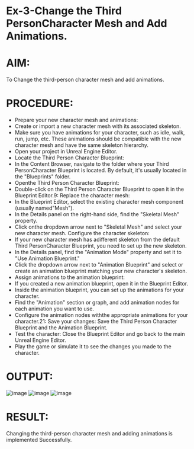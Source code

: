 # Ex-3-Change the Third PersonCharacter Mesh and Add Animations.

# AIM:
To Change the third-person character mesh and add animations.

# PROCEDURE:
* Prepare your new character mesh and animations:
* Create or import a new character mesh with its associated skeleton.
* Make sure you have animations for your character, such as idle, walk, run, jump, etc.
 These animations should be compatible with the new character mesh and have the same
 skeleton hierarchy.
* Open your project in Unreal Engine Editor.
* Locate the Third Person Character Blueprint:
* In the Content Browser, navigate to the folder where your Third PersonCharacter
 Blueprint is located. By default, it's usually located in the "Blueprints" folder.
* Openthe Third Person Character Blueprint:
* Double-click on the Third Person Character Blueprint to open it in the Blueprint Editor.9:
Replace the character mesh:
* In the Blueprint Editor, select the existing character mesh component (usually named"Mesh").
* In the Details panel on the right-hand side, find the "Skeletal Mesh" property.
* Click onthe dropdown arrow next to "Skeletal Mesh" and select your new character
 mesh. Configure the character skeleton:
* If your new character mesh has adifferent skeleton from the default Third PersonCharacter
 Blueprint, you need to set up the new skeleton.
* In the Details panel, find the "Animation Mode" property and set it to "Use Animation
 Blueprint."
* Click the dropdown arrow next to "Animation Blueprint" and select or create an
 animation blueprint matching your new character's skeleton.
* Assign animations to the animation blueprint:
* If you created a new animation blueprint, open it in the Blueprint Editor.
* Inside the animation blueprint, you can set up the animations for your character.
* Find the "Animation" section or graph, and add animation nodes for each animation you
 want to use.
* Configure the animation nodes withthe appropriate animations for your character.21:
 Save your changes: Save the Third Person Character Blueprint and the Animation
 Blueprint.
* Test the character: Close the Blueprint Editor and go back to the main Unreal Engine
 Editor.
* Play the game or simulate it to see the changes you made to the character.

# OUTPUT:
![image](https://github.com/user-attachments/assets/c13dc6d0-e342-4f8c-a4bb-524b4ea058d7)
![image](https://github.com/user-attachments/assets/e14f62cf-5807-4b18-b762-2822850239d5)
![image](https://github.com/user-attachments/assets/b0cff1e9-15f9-441e-9f0d-d45ae2a0301e)


# RESULT:
Changing the third-person character mesh and adding animations is implemented Successfully.
